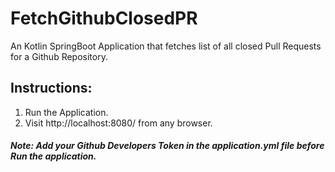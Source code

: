 # FetchGithubClosedPR
An Kotlin SpringBoot Application that fetches list of all closed Pull Requests for a Github Repository.

## Instructions:
  1. Run the Application.
  2. Visit http://localhost:8080/ from any browser.

##### Note: Add your Github Developers Token in the application.yml file before Run the application.
